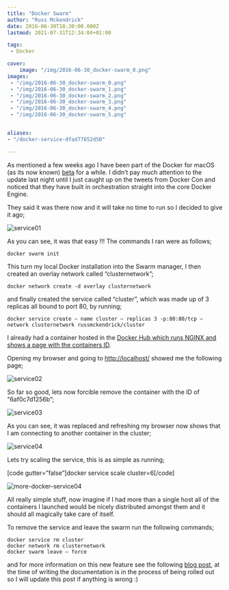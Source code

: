 ```yaml
---
title: "Docker Swarm"
author: "Russ Mckendrick"
date: 2016-06-30T18:30:00.000Z
lastmod: 2021-07-31T12:34:04+01:00

tags:
 - Docker

cover:
    image: "/img/2016-06-30_docker-swarm_0.png" 
images:
 - "/img/2016-06-30_docker-swarm_0.png"
 - "/img/2016-06-30_docker-swarm_1.png"
 - "/img/2016-06-30_docker-swarm_2.png"
 - "/img/2016-06-30_docker-swarm_3.png"
 - "/img/2016-06-30_docker-swarm_4.png"
 - "/img/2016-06-30_docker-swarm_5.png"


aliases:
- "/docker-service-dfad77652d50"

---
```


As mentioned a few weeks ago I have been part of the Docker for macOS (as its now known) [beta](/2016/05/08/docker-on-mac-osx/) for a while. I didn’t pay much attention to the update last night until I just caught up on the tweets from Docker Con and noticed that they have built in orchestration straight into the core Docker Engine.

They said it was there now and it will take no time to run so I decided to give it ago;

![service01](/img/2016-06-30_docker-swarm_1.png)

As you can see, it was that easy !!! The commands I ran were as follows;

```
docker swarm init
```

This turn my local Docker installation into the Swarm manager, I then created an overlay network called “clusternetwork”;

```
docker network create -d overlay clusternetwork
```

and finally created the service called “cluster”, which was made up of 3 replicas all bound to port 80, by running;

```
docker service create — name cluster — replicas 3 -p:80:80/tcp — network clusternetwork russmckendrick/cluster
```

I already had a container hosted in the [Docker Hub which runs NGINX and shows a page with the containers ID](https://hub.docker.com/r/russmckendrick/cluster/).

Opening my browser and going to [http://localhost/](http://localhost/) showed me the following page;

![service02](/img/2016-06-30_docker-swarm_2.png)

So far so good, lets now forcible remove the container with the ID of “6af0c7d1256b”;

![service03](/img/2016-06-30_docker-swarm_3.png)

As you can see, it was replaced and refreshing my browser now shows that I am connecting to another container in the cluster;

![service04](/img/2016-06-30_docker-swarm_4.png)

Lets try scaling the service, this is as simple as running;

[code gutter=”false”]docker service scale cluster=6[/code]

![more-docker-service04](/img/2016-06-30_docker-swarm_5.png)

All really simple stuff, now imagine if I had more than a single host all of the containers I launched would be nicely distributed amongst them and it should all magically take care of itself.

To remove the service and leave the swarm run the following commands;

```
docker service rm cluster
docker network rm clusternetwork
docker swarm leave — force
```

and for more information on this new feature see the following [blog post](https://blog.docker.com/2016/06/docker-1-12-built-in-orchestration/), at the time of writing the documentation is in the process of being rolled out so I will update this post if anything is wrong :)